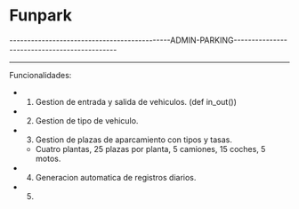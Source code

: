 # Funpark
---------------------------------------------ADMIN-PARKING---------------------------------------------

-------------------------------------------------------------------------------------------------------
Funcionalidades:
- 1. Gestion de entrada y salida de vehiculos. (def in_out())
- 2. Gestion de tipo de vehiculo.
- 3. Gestion de plazas de aparcamiento con tipos y tasas.
    - Cuatro plantas, 25 plazas por planta, 5 camiones, 15 coches, 5 motos.
- 4. Generacion automatica de registros diarios.
- 5. 
